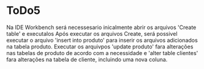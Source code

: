 # ToDo5

Na IDE Workbench será necessesario inicalmente abrir os arquivos 'Create table' e executalos
Após executar os arquivos Create, será possivel executar o arquivo 'insert into produto' para inserir os arquivos adicionados na tabela  produto.
Executar os arquivpos 'update produto' fara alterações nas tabelas de produto de acordo com a necessidade e 'alter table clientes' fara alterações na tabela de  cliente, incluindo uma nova coluna.
